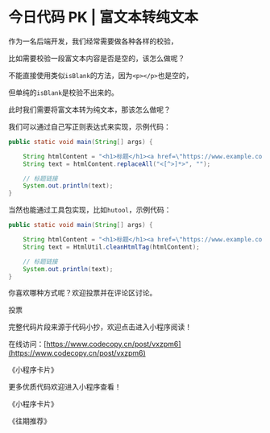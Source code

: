 # 今日代码 PK | 富文本转纯文本

作为一名后端开发，我们经常需要做各种各样的校验，

比如需要校验一段富文本内容是否是空的，该怎么做呢？

不能直接使用类似`isBlank`的方法，因为`<p></p>`也是空的，

但单纯的`isBlank`是校验不出来的。

此时我们需要将富文本转为纯文本，那该怎么做呢？

我们可以通过自己写正则表达式来实现，示例代码：

```java
public static void main(String[] args) {

    String htmlContent = "<h1>标题</h1><a href=\"https://www.example.com\">链接</a>";
    String text = htmlContent.replaceAll("<[^>]*>", "");

    // 标题链接
    System.out.println(text);
}
```

当然也能通过工具包实现，比如`hutool`，示例代码：

```java
public static void main(String[] args) {

    String htmlContent = "<h1>标题</h1><a href=\"https://www.example.com\">链接</a>";
    String text = HtmlUtil.cleanHtmlTag(htmlContent);

    // 标题链接
    System.out.println(text);
}
```

你喜欢哪种方式呢？欢迎投票并在评论区讨论。

投票

完整代码片段来源于代码小抄，欢迎点击进入小程序阅读！

在线访问：[https://www.codecopy.cn/post/vxzpm6](https://www.codecopy.cn/post/vxzpm6)

《小程序卡片》

更多优质代码欢迎进入小程序查看！

《小程序卡片》

《往期推荐》
